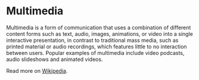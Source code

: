 # Multimedia

Multimedia is a form of communication that uses a combination of different content forms such as text, audio, images, animations, or video into a single interactive presentation, in contrast to traditional mass media, such as printed material or audio recordings, which features little to no interaction between users. Popular examples of multimedia include video podcasts, audio slideshows and animated videos.

Read more on [Wikipedia](https://en.wikipedia.org/wiki/Multimedia).
